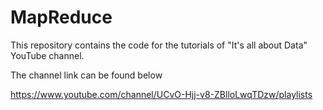 # MapReduce
This repository contains the code for the tutorials of "It's all about Data" YouTube channel.

The channel link can be found below

https://www.youtube.com/channel/UCvO-Hjj-v8-ZBlloLwqTDzw/playlists
